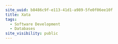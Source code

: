 ```yaml
---
site_uuid: b8486c9f-e113-41d1-a989-5fe0f06ee10f
title: Xata
tags:
  - Software Development
  - Databases
site_visibility: public
---
```


